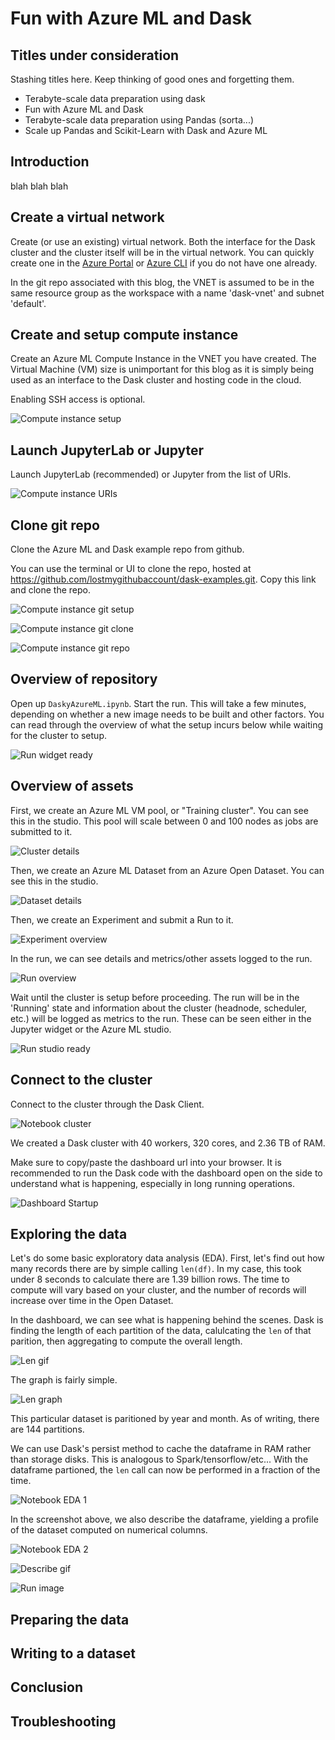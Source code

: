 # Fun with Azure ML and Dask 

## Titles under consideration

Stashing titles here. Keep thinking of good ones and forgetting them. 

* Terabyte-scale data preparation using dask
* Fun with Azure ML and Dask
* Terabyte-scale data preparation using Pandas (sorta...)
* Scale up Pandas and Scikit-Learn with Dask and Azure ML

## Introduction

blah blah blah

## Create a virtual network 

Create (or use an existing) virtual network. Both the interface for the Dask cluster and the cluster itself will be in the virtual network. You can quickly create one in the [Azure Portal](https://docs.microsoft.com/en-us/azure/virtual-network/quick-create-portal) or [Azure CLI](https://docs.microsoft.com/en-us/azure/virtual-network/quick-create-cli) if you do not have one already.

In the git repo associated with this blog, the VNET is assumed to be in the same resource group as the workspace with a name 'dask-vnet' and subnet 'default'. 

## Create and setup compute instance 

Create an Azure ML Compute Instance in the VNET you have created. The Virtual Machine (VM) size is unimportant for this blog as it is simply being used as an interface to the Dask cluster and hosting code in the cloud. 

Enabling SSH access is optional.

![Compute instance setup](media/ci-setup.png)

## Launch JupyterLab or Jupyter

Launch JupyterLab (recommended) or Jupyter from the list of URIs. 

![Compute instance URIs](media/ci-jupyterlab.png)

## Clone git repo

Clone the Azure ML and Dask example repo from github. 

You can use the terminal or UI to clone the repo, hosted at https://github.com/lostmygithubaccount/dask-examples.git. Copy this link and clone the repo.

![Compute instance git setup](media/ci-git-setup.png)

![Compute instance git clone](media/ci-git-clone.png)

![Compute instance git repo](media/ci-git-repo.png)


## Overview of repository 

Open up `DaskyAzureML.ipynb`. Start the run. This will take a few minutes, depending on whether a new image needs to be built and other factors. You can read through the overview of what the setup incurs below while waiting for the cluster to setup. 

![Run widget ready](media/run-widget-ready.png)

## Overview of assets 

First, we create an Azure ML VM pool, or "Training cluster". You can see this in the studio. This pool will scale between 0 and 100 nodes as jobs are submitted to it. 

![Cluster details](media/cluster-details.png)

Then, we create an Azure ML Dataset from an Azure Open Dataset. You can see this in the studio. 

![Dataset details](media/dataset-details.png)

Then, we create an Experiment and submit a Run to it. 

![Experiment overview](media/exp-overview.png)

In the run, we can see details and metrics/other assets logged to the run.

![Run overview](media/run-overview.png)

Wait until the cluster is setup before proceeding. The run will be in the 'Running' state and information about the cluster (headnode, scheduler, etc.) will be logged as metrics to the run. These can be seen either in the Jupyter widget or the Azure ML studio.

![Run studio ready](media/run-studio-ready.png)

## Connect to the cluster

Connect to the cluster through the Dask Client. 

![Notebook cluster](media/notebook0.png)

We created a Dask cluster with 40 workers, 320 cores, and 2.36 TB of RAM. 

Make sure to copy/paste the dashboard url into your browser. It is recommended to run the Dask code with the dashboard open on the side to understand what is happening, especially in long running operations.

![Dashboard Startup](media/dashboard-overview.png)

## Exploring the data

Let's do some basic exploratory data analysis (EDA). First, let's find out how many records there are by simple calling `len(df)`. In my case, this took under 8 seconds to calculate there are 1.39 billion rows. The time to compute will vary based on your cluster, and the number of records will increase over time in the Open Dataset. 

In the dashboard, we can see what is happening behind the scenes. Dask is finding the length of each partition of the data, calulcating the `len` of that parition, then aggregating to compute the overall length. 

![Len gif](media/len.gif)

The graph is fairly simple.

![Len graph](media/len-graph.png)

This particular dataset is paritioned by year and month. As of writing, there are 144 partitions. 

We can use Dask's persist method to cache the dataframe in RAM rather than storage disks. This is analogous to Spark/tensorflow/etc... With the dataframe partioned, the `len` call can now be performed in a fraction of the time.

![Notebook EDA 1](media/notebook1.png)

In the screenshot above, we also describe the dataframe, yielding a profile of the dataset computed on numerical columns. 

![Notebook EDA 2](media/notebook2.png)


![Describe gif](media/describe.gif)

![Run image](media/run-images.png)

## Preparing the data 

## Writing to a dataset 

## Conclusion 

## Troubleshooting 
